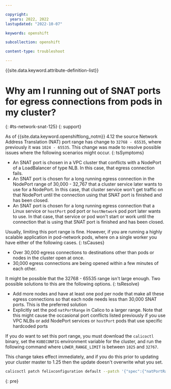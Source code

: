 ```yaml
---

copyright: 
  years: 2022, 2022
lastupdated: "2022-10-07"

keywords: openshift

subcollection: openshift

content-type: troubleshoot

---
```


{{site.data.keyword.attribute-definition-list}}

# Why am I running out of SNAT ports for egress connections from pods in my cluster?
{: #ts-network-snat-125}
{: support}

As of {{site.data.keyword.openshiftlong_notm}} 4.12 the source Network Address Translation (NAT) port range has change to `32768 - 65535`, where previously it was `1024 - 65535`. This change was made to resolve possible issues where the following scenarios might occur.
{: tsSymptoms}

- An SNAT port is chosen in a VPC cluster that conflicts with a NodePort of a LoadBalancer of type NLB. In this case, that egress connection fails.
- An SNAT port is chosen for a long running egress connection in the NodePort range of 30,000 - 32,767 that a cluster service later wants to use for a NodePort. In this case, that cluster service won't get traffic on that NodePort until the connection using that SNAT port is finished and has been closed.
- An SNAT port is chosen for a long running egress connection that a Linux service or `hostPort` pod port or `hostNetwork` pod port later wants to use. In that case, that service or pod won't start or work until the connection that is using that SNAT port is finished and has been closed.

Usually, limiting this port range is fine. However, if you are running a highly scalable application in pod-network pods, where on a single worker you have either of the following cases.
{: tsCauses}

- Over 30,000 egress connections to destinations other than pods or nodes in the cluster open at once.
- 30,000 egress connections are being opened within a few minutes of each other.



It might be possible that the 32768 - 65535 range isn't large enough. Two possible solutions to this are the following options.
{: tsResolve}

- Add more nodes and have at least one pod per node that make all these egress connections so that each node needs less than 30,000 SNAT ports. This is the preferred solution
- Explicitly set the pod `natPortRange` in Calico to a larger range. Note that this might cause the occasional port conflicts listed previously if you use VPC NLBs or add NodePort services or `hostPort` pods that use specific hardcoded ports

If you do want to set this port range, you must download the `calicoctl` binary, set the `KUBECONFIG` environment variable for the cluster, and run the following command where `LOWER_RANGE_LIMIT` is between `1025` and `32767`. 

This change takes effect immediately, and if you do this prior to updating your cluster master to 1.25 then the update doesn't overwrite what you set.

```sh
calicoctl patch felixconfiguration default --patch '{"spec":{"natPortRange": "LOWER_RANGE_LIMIT:65535"}}' 
```
{: pre}

